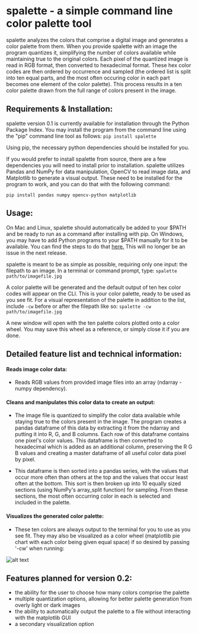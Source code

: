 # spalette - a simple command line color palette tool

spalette analyzes the colors that comprise a digital image and generates a color palette from them. When you provide spalette with an image the program quantizes it, simplifying the number of colors available while maintaining true to the original colors. Each pixel of the quantized image is read in RGB format, then converted to hexadecimal format. These hex color codes are then ordered by occurrence and sampled (the ordered list is split into ten equal parts, and the most often occuring color in each part becomes one element of the color palette). This process results in a ten color palette drawn from the full range of colors present in the image.

## Requirements & Installation:

spalette version 0.1 is currently available for installation through the Python Package Index. You may install the program from the command line using the "pip" command line tool as follows: `pip install spalette`

Using pip, the necessary python dependencies should be installed for you.

If you would prefer to install spalette from source, there are a few dependencies you will need to install prior to installation. spalette utilizes Pandas and NumPy for data manipulation, OpenCV to read image data,
and Matplotlib to generate a visual output. These need to be installed for the program to work, and you can do that with the following command:

`pip install pandas numpy opencv-python matplotlib`

## Usage:

On Mac and Linux, spalette should automatically be added to your $PATH and be ready to run as a command after installing with pip. On Windows, you may have to add Python programs to your $PATH manually for it to be available. You can find the steps to do that [here.](https://www.architectryan.com/2018/03/17/add-to-the-path-on-windows-10/) This will no longer be an issue in the next release.

spalette is meant to be as simple as possible, requiring only one input: the filepath to an image. In a terminal or command prompt, type:
 `spalette path/to/imagefile.jpg`  

A color palette will be generated and the default output of ten hex color codes will appear on the CLI. This is your color palette, ready to be used as you see fit. For a visual representation of the palette in addition to the list, include `-cw` before or after the filepath like so:
`spalette -cw path/to/imagefile.jpg`

 A new window will open with the ten palette colors plotted onto a color wheel. You may save this wheel as a reference, or simply close it if you are done. 

## Detailed feature list and technical information:

#### Reads image color data:
- Reads RGB values from provided image files into an array (ndarray - numpy dependency).

#### Cleans and manipulates this color data to create an output:
- The image file is quantized to simplify the color data available while staying true to the colors present in the image. The program creates a pandas dataframe of this data by extracting it from the ndarray and putting it into R, G, and B columns. Each row of this dataframe contains one pixel's color values. This dataframe is then converted to hexadecimal which is added as an additional column, preserving the R G B values and creating a master dataframe of all useful color data pixel by pixel. 

- This dataframe is then sorted into a pandas series, with the values that occur more often than others at the top and the values that occur least often at the bottom. This sort is then broken up into 10 equally sized sections (using NumPy's array_split function) for sampling. From these sections, the most often occurring color in each is selected and included in the palette.
 
#### Visualizes the generated color palette:
- These ten colors are always output to the terminal for you to use as you see fit. They may also be visualized as a color wheel (matplotlib pie chart with each color being given equal space) if so desired by passing '-cw' when running:

![alt text](https://i.imgur.com/hrVCxEi.png)
## Features planned for version 0.2:
- the ability for the user to choose how many colors comprise the palette
- multiple quantization options, allowing for better palette generation from overly light or dark images
- the ability to automatically output the palette to a file without interacting with the matplotlib GUI
- a secondary visualization option
